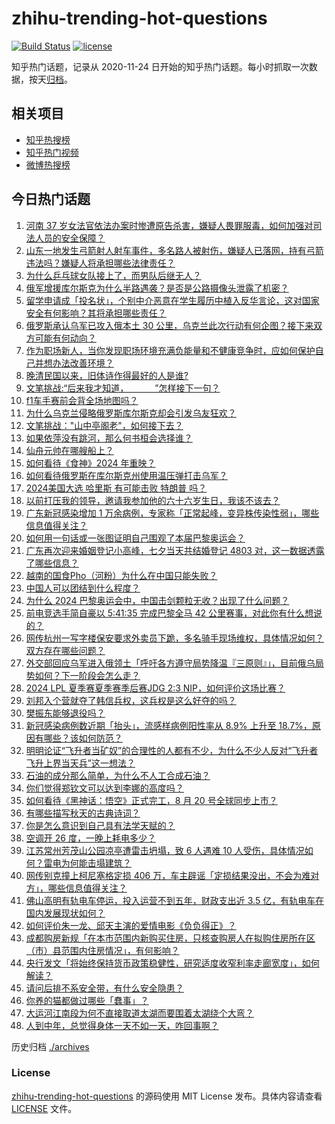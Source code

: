 # zhihu-trending-hot-questions

[![Build Status](https://github.com/justjavac/zhihu-trending-hot-questions/workflows/ci/badge.svg?branch=master)](https://github.com/justjavac/zhihu-trending-hot-questions/actions)
[![license](https://img.shields.io/github/license/justjavac/zhihu-trending-hot-questions)](https://github.com/justjavac/zhihu-trending-hot-questions/blob/master/LICENSE)

知乎热门话题，记录从 2020-11-24
日开始的知乎热门话题。每小时抓取一次数据，按天[归档](./archives)。

## 相关项目

- [知乎热搜榜](https://github.com/justjavac/zhihu-trending-top-search)
- [知乎热门视频](https://github.com/justjavac/zhihu-trending-hot-video)
- [微博热搜榜](https://github.com/justjavac/weibo-trending-hot-search)

## 今日热门话题

<!-- BEGIN -->
<!-- 最后更新时间 Tue Aug 13 2024 05:21:18 GMT+0800 (China Standard Time) -->

1. [河南 37 岁女法官依法办案时惨遭原告杀害，嫌疑人畏罪服毒，如何加强对司法人员的安全保障？](https://www.zhihu.com/question/664086766)
1. [山东一地发生弓箭射人射车事件，多名路人被射伤，嫌疑人已落网，持有弓箭违法吗？嫌疑人将承担哪些法律责任？](https://www.zhihu.com/question/664084196)
1. [为什么乒乓球女队接上了，而男队后继无人？](https://www.zhihu.com/question/663580039)
1. [俄军增援库尔斯克为什么半路遇袭？是否是公路摄像头泄露了机密？](https://www.zhihu.com/question/664094200)
1. [留学申请成「投名状」，个别中介恶意在学生履历中植入反华言论，这对国家安全有何影响？其将承担哪些责任？](https://www.zhihu.com/question/663830255)
1. [俄罗斯承认乌军已攻入俄本土 30 公里，乌克兰此次行动有何企图？接下来双方可能有何动向？](https://www.zhihu.com/question/664077734)
1. [作为职场新人，当你发现职场环境充满负能量和不健康竞争时，应如何保护自己并想办法改善环境？](https://www.zhihu.com/question/662639433)
1. [晚清民国以来，旧体诗作得最好的人是谁?](https://www.zhihu.com/question/661401055)
1. [文笔挑战:“后来我才知道，＿＿＿”怎样接下一句？](https://www.zhihu.com/question/664010288)
1. [f1车手赛前会背全场地图吗？](https://www.zhihu.com/question/633873807)
1. [为什么乌克兰侵略俄罗斯库尔斯克却会引发乌友狂欢？](https://www.zhihu.com/question/664066787)
1. [文笔挑战："山中亭阁老"，如何接下去？](https://www.zhihu.com/question/664012425)
1. [如果依萍没有跳河，那么何书桓会选择谁？](https://www.zhihu.com/question/280027916)
1. [仙舟元帅在哪艘船上？](https://www.zhihu.com/question/664043218)
1. [如何看待《食神》2024 年重映？](https://www.zhihu.com/question/664080788)
1. [如何看待俄罗斯在库尔斯克州使用温压弹打击乌军？](https://www.zhihu.com/question/664078991)
1. [2024美国大选 哈里斯 有可能击败 特朗普 吗？](https://www.zhihu.com/question/663341297)
1. [以前打压我的领导，邀请我参加他的六十六岁生日，我该不该去？](https://www.zhihu.com/question/657411102)
1. [广东新冠感染增加 1 万余病例，专家称「正常起峰，变异株传染性弱」，哪些信息值得关注？](https://www.zhihu.com/question/664068377)
1. [如何用一句话或一张图证明自己围观了本届巴黎奥运会？](https://www.zhihu.com/question/662701637)
1. [广东再次迎来婚姻登记小高峰，七夕当天共结婚登记 4803 对，这一数据透露了哪些信息？](https://www.zhihu.com/question/664004206)
1. [越南的国食Pho（河粉）为什么在中国只能失败？](https://www.zhihu.com/question/509282822)
1. [中国人可以团结到什么程度？](https://www.zhihu.com/question/441307866)
1. [为什么 2024 巴黎奥运会中，中国击剑颗粒无收？出现了什么问题？](https://www.zhihu.com/question/663453018)
1. [前电竞选手简自豪以 5:41:35 完成巴黎全马 42 公里赛事，对此你有什么想说的？](https://www.zhihu.com/question/664071686)
1. [网传杭州一写字楼保安要求外卖员下跪，多名骑手现场维权，具体情况如何？双方存在哪些问题？](https://www.zhihu.com/question/664116220)
1. [外交部回应乌军进入俄领土「呼吁各方遵守局势降温『三原则』」，目前俄乌局势如何？下一阶段会怎么走？](https://www.zhihu.com/question/664081861)
1. [2024 LPL 夏季赛夏季赛季后赛JDG 2:3 NIP，如何评价这场比赛？](https://www.zhihu.com/question/664099958)
1. [刘邦入个营就夺了韩信兵权，这兵权是这么好夺的吗？](https://www.zhihu.com/question/663790344)
1. [樊振东能够退役吗？](https://www.zhihu.com/question/664067577)
1. [新冠感染病例数近期「抬头」，流感样病例阳性率从 8.9% 上升至 18.7%，原因有哪些？该如何防范？](https://www.zhihu.com/question/664097991)
1. [明明论证“飞升者当矿奴”的合理性的人都有不少，为什么不少人反对“飞升者飞升上界当天兵”这一想法？](https://www.zhihu.com/question/663956831)
1. [石油的成分那么简单，为什么不人工合成石油？](https://www.zhihu.com/question/662627530)
1. [你们觉得郑钦文可以达到李娜的高度吗？](https://www.zhihu.com/question/555490061)
1. [如何看待《黑神话：悟空》正式完工，8 月 20 号全球同步上市？](https://www.zhihu.com/question/663719157)
1. [有哪些描写秋天的古典诗词？](https://www.zhihu.com/question/660643005)
1. [你是怎么意识到自己具有法学天赋的？](https://www.zhihu.com/question/633334981)
1. [空调开 26 度，一晚上耗电多少？](https://www.zhihu.com/question/540208850)
1. [江苏常州芳茂山公园凉亭遭雷击坍塌，致 6 人遇难 10 人受伤，具体情况如何？雷电为何能击塌建筑？](https://www.zhihu.com/question/664066892)
1. [网传别克撞上柯尼塞格定损 406 万，车主辟谣「定损结果没出，不会为难对方」，哪些信息值得关注？](https://www.zhihu.com/question/664070386)
1. [佛山高明有轨电车停运，投入运营不到五年，财政支出近 3.5 亿，有轨电车在国内发展现状如何？](https://www.zhihu.com/question/664008610)
1. [如何评价朱一龙、邱天主演的爱情电影《负负得正》？](https://www.zhihu.com/question/663878148)
1. [成都购房新规「在本市范围内新购买住房，只核查购房人在拟购住房所在区（市）县范围内住房情况」，有何影响？](https://www.zhihu.com/question/664093604)
1. [央行发文「将始终保持货币政策稳健性，研究适度收窄利率走廊宽度」，如何解读？](https://www.zhihu.com/question/663995981)
1. [请问后排不系安全带，有什么安全隐患？](https://www.zhihu.com/question/663489601)
1. [你养的猫都做过哪些「蠢事」？](https://www.zhihu.com/question/663491820)
1. [大运河江南段为何不直接取道太湖而要围着太湖绕个大弯？](https://www.zhihu.com/question/25847406)
1. [人到中年，总觉得身体一天不如一天，咋回事啊？](https://www.zhihu.com/question/624409766)

<!-- END -->

历史归档 [./archives](./archives)

### License

[zhihu-trending-hot-questions](https://github.com/justjavac/zhihu-trending-hot-questions)
的源码使用 MIT License 发布。具体内容请查看 [LICENSE](./LICENSE) 文件。
